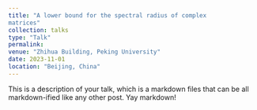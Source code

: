```yaml
---
title: "A lower bound for the spectral radius of complex
matrices"
collection: talks
type: "Talk"
permalink: 
venue: "Zhihua Building, Peking University"
date: 2023-11-01
location: "Beijing, China"
---
```


This is a description of your talk, which is a markdown files that can be all markdown-ified like any other post. Yay markdown!
